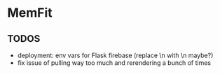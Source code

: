 # MemFit
## TODOS
- deployment: env vars for Flask firebase (replace \\n with \n maybe?)
- fix issue of pulling way too much and rerendering a bunch of times